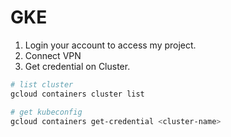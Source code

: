 # GKE

1. Login your account to access my project.
2. Connect VPN
3. Get credential on Cluster.

```bash
# list cluster
gcloud containers cluster list

# get kubeconfig
gcloud containers get-credential <cluster-name>
```
